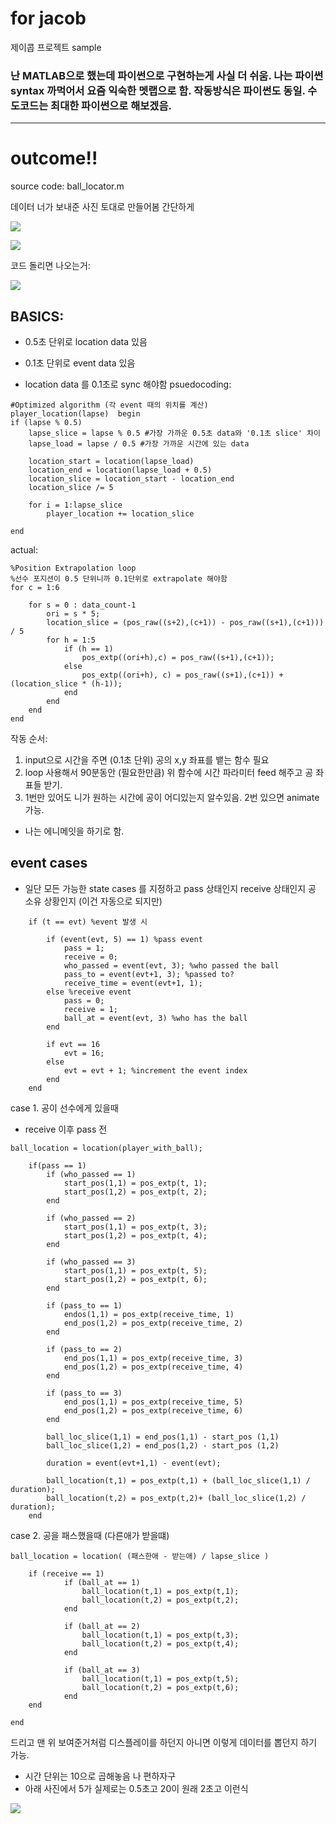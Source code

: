 # for jacob
제이콥 프로젝트 sample 
### 난 MATLAB으로 했는데 파이썬으로 구현하는게 사실 더 쉬움. 나는 파이썬 syntax 까먹어서 요즘 익숙한 멧랩으로 함. 작동방식은 파이썬도 동일. 수도코드는 최대한 파이썬으로 해보겠음. 
*** 
# outcome!! 

source code: ball_locator.m 

데이터 너가 보내준 사진 토대로 만들어봄 간단하게 

![](https://github.com/seanhwang10/for-jacob/blob/main/data1.PNG)  

![](https://github.com/seanhwang10/for-jacob/blob/main/data2.PNG)

코드 돌리면 나오는거: 

![](https://github.com/seanhwang10/for-jacob/blob/main/demo.gif)
  

## BASICS:
- 0.5초 단위로 location data 있음
- 0.1초 단위로 event data 있음 

- location data 를 0.1초로 sync 해야함 
psuedocoding: 
``` 
#Optimized algorithm (각 event 때의 위치를 계산) 
player_location(lapse)  begin 
if (lapse % 0.5) 
	lapse_slice = lapse % 0.5 #가장 가까운 0.5초 data와 '0.1초 slice' 차이 
	lapse_load = lapse / 0.5 #가장 가까운 시간에 있는 data

	location_start = location(lapse_load) 
	location_end = location(lapse_load + 0.5) 
	location_slice = location_start - location_end
	location_slice /= 5  

	for i = 1:lapse_slice
		player_location += location_slice

end 
```

actual: 
``` 
%Position Extrapolation loop 
%선수 포지션이 0.5 단위니까 0.1단위로 extrapolate 해야함 
for c = 1:6 
    
    for s = 0 : data_count-1
        ori = s * 5; 
        location_slice = (pos_raw((s+2),(c+1)) - pos_raw((s+1),(c+1))) / 5
        for h = 1:5
            if (h == 1) 
                pos_extp((ori+h),c) = pos_raw((s+1),(c+1));
            else 
                pos_extp((ori+h), c) = pos_raw((s+1),(c+1)) + (location_slice * (h-1));
            end 
        end 
    end 
end 
``` 

작동 순서: 
1. input으로 시간을 주면 (0.1초 단위) 공의 x,y 좌표를 뱉는 함수 필요 
2. loop 사용해서 90분동안 (필요한만큼) 위 함수에 시간 파라미터 feed 해주고 공 좌표들 받기.
3. 1번만 있어도 니가 원하는 시간에 공이 어디있는지 알수있음. 2번 있으면 animate 가능. 
- 나는 에니메잇을 하기로 함. 

## event cases 
- 일단 모든 가능한 state cases 를 지정하고 pass 상태인지 receive 상태인지 공 소유 상황인지 (이건 자동으로 되지만) 

```
    if (t == evt) %event 발생 시 
        
        if (event(evt, 5) == 1) %pass event 
            pass = 1;
            receive = 0; 
            who_passed = event(evt, 3); %who passed the ball
            pass_to = event(evt+1, 3); %passed to? 
            receive_time = event(evt+1, 1); 
        else %receive event 
            pass = 0; 
            receive = 1;
            ball_at = event(evt, 3) %who has the ball 
        end 
        
        if evt == 16
            evt = 16; 
        else 
            evt = evt + 1; %increment the event index 
        end 
    end
```


case 1. 공이 선수에게 있을때 
- receive 이후 pass 전 
``` 
ball_location = location(player_with_ball); 
``` 

```
    if(pass == 1) 
        if (who_passed == 1) 
            start_pos(1,1) = pos_extp(t, 1); 
            start_pos(1,2) = pos_extp(t, 2);
        end 
        
        if (who_passed == 2) 
            start_pos(1,1) = pos_extp(t, 3); 
            start_pos(1,2) = pos_extp(t, 4);
        end 
        
        if (who_passed == 3)
            start_pos(1,1) = pos_extp(t, 5); 
            start_pos(1,2) = pos_extp(t, 6);
        end 
        
        if (pass_to == 1) 
            endos(1,1) = pos_extp(receive_time, 1)
            end_pos(1,2) = pos_extp(receive_time, 2)
        end 

        if (pass_to == 2) 
            end_pos(1,1) = pos_extp(receive_time, 3)
            end_pos(1,2) = pos_extp(receive_time, 4)
        end 
        
        if (pass_to == 3) 
            end_pos(1,1) = pos_extp(receive_time, 5)
            end_pos(1,2) = pos_extp(receive_time, 6)
        end 
        
        ball_loc_slice(1,1) = end_pos(1,1) - start_pos (1,1) 
        ball_loc_slice(1,2) = end_pos(1,2) - start_pos (1,2) 
        
        duration = event(evt+1,1) - event(evt); 
        
        ball_location(t,1) = pos_extp(t,1) + (ball_loc_slice(1,1) / duration);
        ball_location(t,2) = pos_extp(t,2)+ (ball_loc_slice(1,2) / duration); 
    end
```

case 2. 공을 패스했을때 (다른애가 받을떄) 
``` 
ball_location = location( (패스한애 - 받는애) / lapse_slice ) 
```

```
    if (receive == 1)
            if (ball_at == 1) 
                ball_location(t,1) = pos_extp(t,1);
                ball_location(t,2) = pos_extp(t,2); 
            end 

            if (ball_at == 2) 
                ball_location(t,1) = pos_extp(t,3);
                ball_location(t,2) = pos_extp(t,4); 
            end 

            if (ball_at == 3)
                ball_location(t,1) = pos_extp(t,5);
                ball_location(t,2) = pos_extp(t,6); 
            end
    end 

end 

``` 

드리고 맨 위 보여준거처럼 디스플레이를 하던지 아니면 이렇게 데이터를 뽑던지 하기 가능. 
- 시간 단위는 10으로 곱해놓음 나 편하자구 
- 아래 사진에서 5가 실제로는 0.5초고 20이 원래 2초고 이런식 

![](https://github.com/seanhwang10/for-jacob/blob/main/balldata.PNG)





